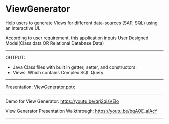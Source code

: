 # ViewGenerator

Help users to generate Views for different data-sources (SAP, SQL) using an interactive UI.

According to user requirement, this application inputs User Designed Model(Class data OR Relational Database Data)

---

OUTPUT:

- Java Class files with built in getter, setter, and constructors.
- Views: Which contains Complex SQL Query

---

Presentation: [ViewGenerator.pptx](https://github.com/MagnitudeHackathon/ViewGenerator/files/8022273/ViewGenerator.pptx)

---

Demo for View Generator: https://youtu.be/qrj2qisVEIo

View Generator Presentation Walkthrough: https://youtu.be/bqAOE_alAcY

---
